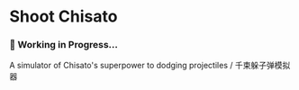 # Shoot Chisato


### **🚧 Working in Progress...**


A simulator of Chisato's superpower to dodging projectiles / 千束躲子弹模拟器